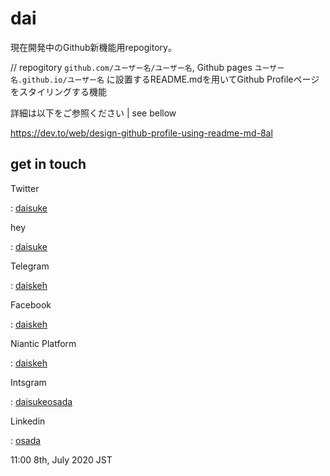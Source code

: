 # dai

現在開発中のGithub新機能用repogitory。

// repogitory `github.com/ユーザー名/ユーザー名`, Github pages `ユーザー名.github.io/ユーザー名` に設置するREADME.mdを用いてGithub Profileページをスタイリングする機能

詳細は以下をご参照ください | see bellow

https://dev.to/web/design-github-profile-using-readme-md-8al

## get in touch

Twitter

:   [daisuke](http://twitter.com/daisuke)

hey

:   [daisuke](https://app.hey.com)

Telegram

:   [daiskeh](https://t.me/daiskeh)

Facebook

:   [daiskeh](https://facebook.com/daiskeh)

Niantic Platform

:   [daiskeh]()

Intsgram

:   [daisukeosada](https://instagram.com/daisukeosada)

Linkedin

:   [osada](http://linkedin.com/in/osada)

11:00 8th, July 2020 JST
